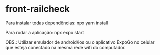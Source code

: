 ﻿# front-railcheck

Para instalar todas dependências:
npx yarn install

Para rodar a aplicação:
npx expo start

OBS.: Utilizar emulador de android/ios ou o aplicativo ExpoGo no celular que esteja conectado na mesma rede wifi do computador.
